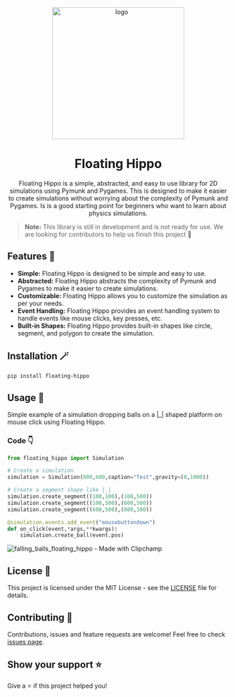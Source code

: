 <div align="center">
    <img src="https://github.com/iamBijoyKar/floating_hippo/assets/85790967/ba8de7a3-e766-404a-9a24-ff413036a411" width="300" alt="logo" />
    <h1> Floating Hippo </h1>
    <p> Floating Hippo is a simple, abstracted, and easy to use library for 2D simulations using Pymunk and Pygames. This is designed to make it easier to create simulations without worrying about the complexity of Pymunk and Pygames. Is is a good starting point for beginners who want to learn about physics simulations. 
    </p>
</div>

> **Note:** This library is still in development and is not ready for use. We are looking for contributors to help us finish this project 🙂

## Features 🚀
- **Simple:** Floating Hippo is designed to be simple and easy to use.
- **Abstracted:** Floating Hippo abstracts the complexity of Pymunk and Pygames to make it easier to create simulations.
- **Customizable:** Floating Hippo allows you to customize the simulation as per your needs.
- **Event Handling:** Floating Hippo provides an event handling system to handle events like mouse clicks, key presses, etc.
- **Built-in Shapes:** Floating Hippo provides built-in shapes like circle, segment, and polygon to create the simulation.


## Installation 🪄
```bash
pip install floating-hippo
```

## Usage 📖

Simple example of a simulation dropping balls on a |_| shaped platform on mouse click using Floating Hippo.

### Code 👇

```python
from floating_hippo import Simulation

# Create a simulation
simulation = Simulation(800,600,caption="Test",gravity=(0,1000))

# Create a segment shape like |_|
simulation.create_segment((100,100),(100,500))
simulation.create_segment((100,500),(600,500))
simulation.create_segment((600,500),(600,100))

@simulation.events.add_event("mousebuttondown")
def on_click(event,*args,**kwargs):
    simulation.create_ball(event.pos)

```
![falling_balls_floating_hippo - Made with Clipchamp](https://github.com/iamBijoyKar/floating_hippo/assets/85790967/17dcbfbb-4874-4124-8be4-cf22722edea3)

## License 📜

This project is licensed under the MIT License - see the [LICENSE](LICENSE) file for details.

## Contributing 🤝

Contributions, issues and feature requests are welcome! Feel free to check [issues page](https://github.com/iamBijoyKar/floating_hippo/issues).


## Show your support ⭐️

Give a ⭐️ if this project helped you!
